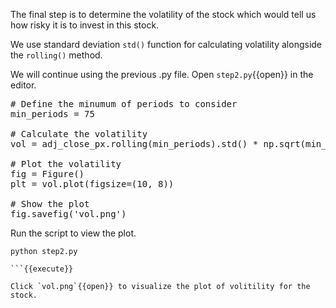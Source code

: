 The final step is to determine the volatility of the stock which would tell us how risky it is to invest in this stock.

We use standard deviation `std()` function for calculating volatility alongside the `rolling()` method.

We will continue using the previous .py file.
Open `step2.py`{{open}}  in the editor.

<pre class="file" data-filename="step2.py" data-target="append">
# Define the minumum of periods to consider 
min_periods = 75 

# Calculate the volatility
vol = adj_close_px.rolling(min_periods).std() * np.sqrt(min_periods) 

# Plot the volatility
fig = Figure()
plt = vol.plot(figsize=(10, 8))

# Show the plot
fig.savefig('vol.png')
</pre>

Run the script to view the plot.

```
python step2.py

```{{execute}}

Click `vol.png`{{open}} to visualize the plot of volitility for the stock.